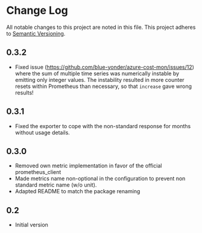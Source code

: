 Change Log
==========

All notable changes to this project are noted in this file. This project adheres to [Semantic
Versioning](http://semver.org/).

0.3.2
-----

- Fixed issue (https://github.com/blue-yonder/azure-cost-mon/issues/12)
  where the sum of multiple time series was numerically instable by
  emitting only integer values. The instability resulted in more counter
  resets within Prometheus than necessary, so that `increase` gave wrong
  results!

0.3.1
-----

- Fixed the exporter to cope with the non-standard response for months
  without usage details.


0.3.0
-----

- Removed own metric implementation in favor of the
  official prometheus_client
- Made metrics name non-optional in the configuration to prevent
  non standard metric name (w/o unit).
- Adapted README to match the package renaming

0.2
---

- Initial version

